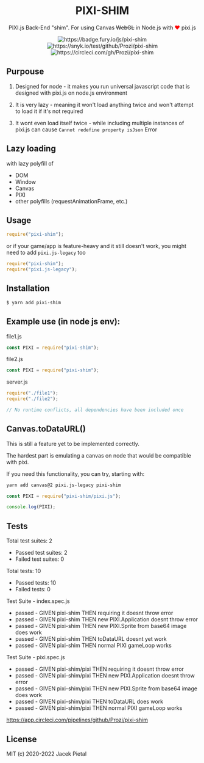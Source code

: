 <h1 align="center">
    PIXI-SHIM
</h1>

<p align="center">
    PIXI.js Back-End "shim". For using Canvas <strike>WebGL</strike> in Node.js with <span style="color: red">❤️</span> pixi.js
</p>

<p align="center">
    <img src="https://badge.fury.io/js/pixi-shim.svg" alt="https://badge.fury.io/js/pixi-shim" />
    <img src="https://snyk.io/test/github/Prozi/pixi-shim/badge.svg" alt="https://snyk.io/test/github/Prozi/pixi-shim" />
    <img src="https://circleci.com/gh/Prozi/pixi-shim.svg?style=svg" alt="https://circleci.com/gh/Prozi/pixi-shim" />
</p>

## Purpouse

1. Designed for node - it makes you run universal javascript code that is designed with pixi.js on node.js environment

2. It is very lazy - meaning it won't load anything twice and won't attempt to load it if it's not required

3. It wont even load itself twice - while including multiple instances of pixi.js can cause `Cannot redefine property isJson` Error

## Lazy loading

with lazy polyfill of

- DOM
- Window
- Canvas
- PIXI
- other polyfills (requestAnimationFrame, etc.)

## Usage

```js
require("pixi-shim");
```

or if your game/app is feature-heavy and it still doesn't work, you might need to add `pixi.js-legacy` too

```js
require("pixi-shim");
require("pixi.js-legacy");
```

## Installation

```bash
$ yarn add pixi-shim
```

## Example use (in node js env):

file1.js

```javascript
const PIXI = require("pixi-shim");
```

file2.js

```javascript
const PIXI = require("pixi-shim");
```

server.js

```javascript
require("./file1");
require("./file2");

// No runtime conflicts, all dependencies have been included once
```

## Canvas.toDataURL()

This is still a feature yet to be implemented correctly.

The hardest part is emulating a canvas on node that would be compatible with pixi.

If you need this functionality, you can try, starting with:

```bash
yarn add canvas@2 pixi.js-legacy pixi-shim
```

```javascript
const PIXI = require("pixi-shim/pixi.js");

console.log(PIXI);
```

## Tests

Total test suites: 2

- Passed test suites: 2
- Failed test suites: 0

Total tests: 10

- Passed tests: 10
- Failed tests: 0

Test Suite - index.spec.js

- passed - GIVEN pixi-shim THEN requiring it doesnt throw error
- passed - GIVEN pixi-shim THEN new PIXI.Application doesnt throw error
- passed - GIVEN pixi-shim THEN new PIXI.Sprite from base64 image does work
- passed - GIVEN pixi-shim THEN toDataURL doesnt yet work
- passed - GIVEN pixi-shim THEN normal PIXI gameLoop works

Test Suite - pixi.spec.js

- passed - GIVEN pixi-shim/pixi THEN requiring it doesnt throw error
- passed - GIVEN pixi-shim/pixi THEN new PIXI.Application doesnt throw error
- passed - GIVEN pixi-shim/pixi THEN new PIXI.Sprite from base64 image does work
- passed - GIVEN pixi-shim/pixi THEN toDataURL does work
- passed - GIVEN pixi-shim/pixi THEN normal PIXI gameLoop works

https://app.circleci.com/pipelines/github/Prozi/pixi-shim

## License

MIT (c) 2020-2022 Jacek Pietal

